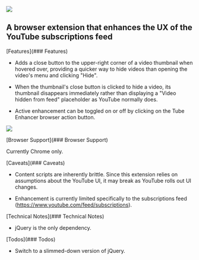 <img src="http://hansifer.com/hosted-assets/tube-enhancer/github-title.png">
	
## A browser extension that enhances the UX of the YouTube subscriptions feed

[Features](### Features)

- Adds a close button to the upper-right corner of a video thumbnail when hovered over, providing a quicker way to hide videos than opening the video's menu and clicking "Hide".

- When the thumbnail's close button is clicked to hide a video, its thumbnail disappears immediately rather than displaying a "Video hidden from feed" placeholder as YouTube normally does.

- Active enhancement can be toggled on or off by clicking on the Tube Enhancer browser action button.

<img src="http://hansifer.com/hosted-assets/tube-enhancer/thumb-hover.png">

[Browser Support](### Browser Support)

Currently Chrome only.

[Caveats](### Caveats)

- Content scripts are inherently brittle. Since this extension relies on assumptions about the YouTube UI, it may break as YouTube rolls out UI changes.

- Enhancement is currently limited specifically to the subscriptions feed (https://www.youtube.com/feed/subscriptions).

[Technical Notes](### Technical Notes)

- jQuery is the only dependency.

[Todos](### Todos)

- Switch to a slimmed-down version of jQuery.
